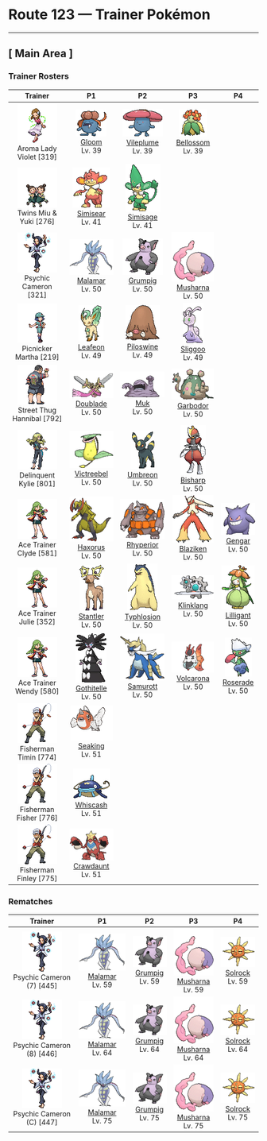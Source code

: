 # Route 123 — Trainer Pokémon

---

## [ Main Area ]

### Trainer Rosters

| Trainer | P1 | P2 | P3 | P4 |
|:-------:|:--:|:--:|:--:|:--:|
| ![Aroma Lady Violet](../../assets/trainers/aroma_lady.png "Aroma Lady Violet")<br>Aroma Lady Violet [319] | <div class="sprite-cell">![Gloom](../../assets/sprites/gloom/front.gif "Gloom: From its mouth Gloom drips honey that smells absolutely horrible. Apparently, it loves the horrid stench. It sniffs the noxious fumes and then drools even more of its honey.")<br>[Gloom](../../pokemon/gloom.md)<br>Lv. 39</div> | <div class="sprite-cell">![Vileplume](../../assets/sprites/vileplume/front.gif "Vileplume: Vileplume has the world’s largest petals. They are used to attract prey that are then doused with toxic spores. Once the prey are immobilized, this Pokémon catches and devours them.")<br>[Vileplume](../../pokemon/vileplume.md)<br>Lv. 39</div> | <div class="sprite-cell">![Bellossom](../../assets/sprites/bellossom/front.gif "Bellossom: A Bellossom grows flowers more beautifully if it has evolved from a smelly Gloom—the more stinky the better. At night, this Pokémon closes its petals and goes to sleep.")<br>[Bellossom](../../pokemon/bellossom.md)<br>Lv. 39</div> |
| ![Twins Miu & Yuki](../../assets/trainers/twins.png "Twins Miu & Yuki")<br>Twins Miu & Yuki [276] | <div class="sprite-cell">![Simisear](../../assets/sprites/simisear/front.gif "Simisear: When it gets excited, embers rise from its head and tail and it gets hot. For some reason, it loves sweets.")<br>[Simisear](../../pokemon/simisear.md)<br>Lv. 41</div> | <div class="sprite-cell">![Simisage](../../assets/sprites/simisage/front.gif "Simisage: Ill tempered, it fights by swinging its barbed tail around wildly. The leaf growing on its head is very bitter.")<br>[Simisage](../../pokemon/simisage.md)<br>Lv. 41</div> |
| ![Psychic Cameron](../../assets/trainers/psychic.png "Psychic Cameron")<br>Psychic Cameron [321] | <div class="sprite-cell">![Malamar](../../assets/sprites/malamar/front.gif "Malamar: It lures its prey close with hypnotic motions, then wraps its tentacles around it before finishing it off with digestive fluids.")<br>[Malamar](../../pokemon/malamar.md)<br>Lv. 50</div> | <div class="sprite-cell">![Grumpig](../../assets/sprites/grumpig/front.gif "Grumpig: Grumpig uses the black pearls on its body to wield its fantastic powers. When it is doing so, it dances bizarrely. This Pokémon’s black pearls are valuable as works of art.")<br>[Grumpig](../../pokemon/grumpig.md)<br>Lv. 50</div> | <div class="sprite-cell">![Musharna](../../assets/sprites/musharna/front.gif "Musharna: The dream mist coming from its forehead changes into many different colors depending on the dream that was eaten.")<br>[Musharna](../../pokemon/musharna.md)<br>Lv. 50</div> |
| ![Picnicker Martha](../../assets/trainers/picnicker.png "Picnicker Martha")<br>Picnicker Martha [219] | <div class="sprite-cell">![Leafeon](../../assets/sprites/leafeon/front.gif "Leafeon: Just like a plant, it uses photosynthesis. As a result, it is always enveloped in clear air.")<br>[Leafeon](../../pokemon/leafeon.md)<br>Lv. 49</div> | <div class="sprite-cell">![Piloswine](../../assets/sprites/piloswine/front.gif "Piloswine: Piloswine is covered by a thick coat of long hair that enables it to endure the freezing cold. This Pokémon uses its tusks to dig up food that has been buried under ice.")<br>[Piloswine](../../pokemon/piloswine.md)<br>Lv. 49</div> | <div class="sprite-cell">![Sliggoo](../../assets/sprites/sliggoo/front.gif "Sliggoo: Its four horns are a high-performance radar system. It uses them to sense sounds and smells, rather than using ears or a nose.")<br>[Sliggoo](../../pokemon/sliggoo.md)<br>Lv. 49</div> |
| ![Street Thug Hannibal](../../assets/trainers/street_thug.png "Street Thug Hannibal")<br>Street Thug Hannibal [792] | <div class="sprite-cell">![Doublade](../../assets/sprites/doublade/front.gif "Doublade: The complex attack patterns of its two swords are unstoppable, even for an opponent greatly accomplished at swordplay.")<br>[Doublade](../../pokemon/doublade.md)<br>Lv. 50</div> | <div class="sprite-cell">![Muk](../../assets/sprites/muk/front.gif "Muk: This Pokémon’s favorite food is anything that is repugnantly filthy. In dirty towns where people think nothing of throwing away litter on the streets, Muk are certain to gather.")<br>[Muk](../../pokemon/muk.md)<br>Lv. 50</div> | <div class="sprite-cell">![Garbodor](../../assets/sprites/garbodor/front.gif "Garbodor: Consuming garbage makes new kinds of poison gases and liquids inside their bodies.")<br>[Garbodor](../../pokemon/garbodor.md)<br>Lv. 50</div> |
| ![Delinquent Kylie](../../assets/trainers/delinquent.png "Delinquent Kylie")<br>Delinquent Kylie [801] | <div class="sprite-cell">![Victreebel](../../assets/sprites/victreebel/front.gif "Victreebel: Victreebel has a long vine that extends from its head. This vine is waved and flicked about as if it were an animal to attract prey. When an unsuspecting prey draws near, this Pokémon swallows it whole.")<br>[Victreebel](../../pokemon/victreebel.md)<br>Lv. 50</div> | <div class="sprite-cell">![Umbreon](../../assets/sprites/umbreon/front.gif "Umbreon: Umbreon evolved as a result of exposure to the moon’s waves. It hides silently in darkness and waits for its foes to make a move. The rings on its body glow when it leaps to attack.")<br>[Umbreon](../../pokemon/umbreon.md)<br>Lv. 50</div> | <div class="sprite-cell">![Bisharp](../../assets/sprites/bisharp/front.gif "Bisharp: Bisharp pursues prey in the company of a large group of Pawniard. Then Bisharp finishes off the prey.")<br>[Bisharp](../../pokemon/bisharp.md)<br>Lv. 50</div> |
| ![Ace Trainer Clyde](../../assets/trainers/ace_trainer.png "Ace Trainer Clyde")<br>Ace Trainer Clyde [581] | <div class="sprite-cell">![Haxorus](../../assets/sprites/haxorus/front.gif "Haxorus: Their sturdy tusks will stay sharp even if used to cut steel beams. These Pokémon are covered in hard armor.")<br>[Haxorus](../../pokemon/haxorus.md)<br>Lv. 50</div> | <div class="sprite-cell">![Rhyperior](../../assets/sprites/rhyperior/front.gif "Rhyperior: It puts rocks in holes in its palms and uses its muscles to shoot them. Geodude are shot at rare times.")<br>[Rhyperior](../../pokemon/rhyperior.md)<br>Lv. 50</div> | <div class="sprite-cell">![Blaziken](../../assets/sprites/blaziken/front.gif "Blaziken: Blaziken has incredibly strong legs—it can easily clear a 30-story building in one leap. This Pokémon’s blazing punches leave its foes scorched and blackened.")<br>[Blaziken](../../pokemon/blaziken.md)<br>Lv. 50</div> | <div class="sprite-cell">![Gengar](../../assets/sprites/gengar/front.gif "Gengar: Sometimes, on a dark night, your shadow thrown by a streetlight will suddenly and startlingly overtake you. It is actually a Gengar running past you, pretending to be your shadow.")<br>[Gengar](../../pokemon/gengar.md)<br>Lv. 50</div> |
| ![Ace Trainer Julie](../../assets/trainers/ace_trainer.png "Ace Trainer Julie")<br>Ace Trainer Julie [352] | <div class="sprite-cell">![Stantler](../../assets/sprites/stantler/front.gif "Stantler: Stantler’s magnificent antlers were traded at high prices as works of art. As a result, this Pokémon was hunted close to extinction by those who were after the priceless antlers.")<br>[Stantler](../../pokemon/stantler.md)<br>Lv. 50</div> | <div class="sprite-cell">![Typhlosion](../../assets/sprites/typhlosion/front.gif "Typhlosion: Typhlosion obscures itself behind a shimmering heat haze that it creates using its intensely hot flames. This Pokémon creates blazing explosive blasts that burn everything to cinders.")<br>[Typhlosion](../../pokemon/typhlosion.md)<br>Lv. 50</div> | <div class="sprite-cell">![Klinklang](../../assets/sprites/klinklang/front.gif "Klinklang: Its red core functions as an energy tank. It fires the charged energy through its spikes into an area.")<br>[Klinklang](../../pokemon/klinklang.md)<br>Lv. 50</div> | <div class="sprite-cell">![Lilligant](../../assets/sprites/lilligant/front.gif "Lilligant: Even veteran Trainers face a challenge in getting its beautiful flower to bloom. This Pokémon is popular with celebrities.")<br>[Lilligant](../../pokemon/lilligant.md)<br>Lv. 50</div> |
| ![Ace Trainer Wendy](../../assets/trainers/ace_trainer.png "Ace Trainer Wendy")<br>Ace Trainer Wendy [580] | <div class="sprite-cell">![Gothitelle](../../assets/sprites/gothitelle/front.gif "Gothitelle: They can predict the future from the placement and movement of the stars. They can see Trainers’ life spans.")<br>[Gothitelle](../../pokemon/gothitelle.md)<br>Lv. 50</div> | <div class="sprite-cell">![Samurott](../../assets/sprites/samurott/front.gif "Samurott: One swing of the sword incorporated in its armor can fell an opponent. A simple glare from one of them quiets everybody.")<br>[Samurott](../../pokemon/samurott.md)<br>Lv. 50</div> | <div class="sprite-cell">![Volcarona](../../assets/sprites/volcarona/front.gif "Volcarona: When volcanic ash darkened the atmosphere, it is said that Volcarona’s fire provided a replacement for the sun.")<br>[Volcarona](../../pokemon/volcarona.md)<br>Lv. 50</div> | <div class="sprite-cell">![Roserade](../../assets/sprites/roserade/front.gif "Roserade: With the movements of a dancer, it strikes with whips that are densely lined with poison thorns.")<br>[Roserade](../../pokemon/roserade.md)<br>Lv. 50</div> |
| ![Fisherman Timin](../../assets/trainers/fisherman.png "Fisherman Timin")<br>Fisherman Timin [774] | <div class="sprite-cell">![Seaking](../../assets/sprites/seaking/front.gif "Seaking: Seaking is very protective of its eggs. The male and female will take turns patrolling around their nest and eggs. The guarding of eggs by these Pokémon goes on for over a month.")<br>[Seaking](../../pokemon/seaking.md)<br>Lv. 51</div> |
| ![Fisherman Fisher](../../assets/trainers/fisherman.png "Fisherman Fisher")<br>Fisherman Fisher [776] | <div class="sprite-cell">![Whiscash](../../assets/sprites/whiscash/front.gif "Whiscash: If Whiscash goes on a wild rampage, it sets off a quake-like tremor with a radius of over three miles. This Pokémon has the ability to predict real earthquakes.")<br>[Whiscash](../../pokemon/whiscash.md)<br>Lv. 51</div> |
| ![Fisherman Finley](../../assets/trainers/fisherman.png "Fisherman Finley")<br>Fisherman Finley [775] | <div class="sprite-cell">![Crawdaunt](../../assets/sprites/crawdaunt/front.gif "Crawdaunt: Crawdaunt molts (sheds) its shell regularly. Immediately after molting, its shell is soft and tender. Until the shell hardens, this Pokémon hides in its streambed burrow to avoid attack from its foes.")<br>[Crawdaunt](../../pokemon/crawdaunt.md)<br>Lv. 51</div> |

### Rematches

| Trainer | P1 | P2 | P3 | P4 |
|:-------:|:--:|:--:|:--:|:--:|
| ![Psychic Cameron (7)](../../assets/trainers/psychic.png "Psychic Cameron (7)")<br>Psychic Cameron (7) [445] | <div class="sprite-cell">![Malamar](../../assets/sprites/malamar/front.gif "Malamar: It lures its prey close with hypnotic motions, then wraps its tentacles around it before finishing it off with digestive fluids.")<br>[Malamar](../../pokemon/malamar.md)<br>Lv. 59</div> | <div class="sprite-cell">![Grumpig](../../assets/sprites/grumpig/front.gif "Grumpig: Grumpig uses the black pearls on its body to wield its fantastic powers. When it is doing so, it dances bizarrely. This Pokémon’s black pearls are valuable as works of art.")<br>[Grumpig](../../pokemon/grumpig.md)<br>Lv. 59</div> | <div class="sprite-cell">![Musharna](../../assets/sprites/musharna/front.gif "Musharna: The dream mist coming from its forehead changes into many different colors depending on the dream that was eaten.")<br>[Musharna](../../pokemon/musharna.md)<br>Lv. 59</div> | <div class="sprite-cell">![Solrock](../../assets/sprites/solrock/front.gif "Solrock: Sunlight is the source of Solrock’s power. It is said to possess the ability to read the emotions of others. This Pokémon gives off intense heat while rotating its body.")<br>[Solrock](../../pokemon/solrock.md)<br>Lv. 59</div> |
| ![Psychic Cameron (8)](../../assets/trainers/psychic.png "Psychic Cameron (8)")<br>Psychic Cameron (8) [446] | <div class="sprite-cell">![Malamar](../../assets/sprites/malamar/front.gif "Malamar: It lures its prey close with hypnotic motions, then wraps its tentacles around it before finishing it off with digestive fluids.")<br>[Malamar](../../pokemon/malamar.md)<br>Lv. 64</div> | <div class="sprite-cell">![Grumpig](../../assets/sprites/grumpig/front.gif "Grumpig: Grumpig uses the black pearls on its body to wield its fantastic powers. When it is doing so, it dances bizarrely. This Pokémon’s black pearls are valuable as works of art.")<br>[Grumpig](../../pokemon/grumpig.md)<br>Lv. 64</div> | <div class="sprite-cell">![Musharna](../../assets/sprites/musharna/front.gif "Musharna: The dream mist coming from its forehead changes into many different colors depending on the dream that was eaten.")<br>[Musharna](../../pokemon/musharna.md)<br>Lv. 64</div> | <div class="sprite-cell">![Solrock](../../assets/sprites/solrock/front.gif "Solrock: Sunlight is the source of Solrock’s power. It is said to possess the ability to read the emotions of others. This Pokémon gives off intense heat while rotating its body.")<br>[Solrock](../../pokemon/solrock.md)<br>Lv. 64</div> |
| ![Psychic Cameron (C)](../../assets/trainers/psychic.png "Psychic Cameron (C)")<br>Psychic Cameron (C) [447] | <div class="sprite-cell">![Malamar](../../assets/sprites/malamar/front.gif "Malamar: It lures its prey close with hypnotic motions, then wraps its tentacles around it before finishing it off with digestive fluids.")<br>[Malamar](../../pokemon/malamar.md)<br>Lv. 75</div> | <div class="sprite-cell">![Grumpig](../../assets/sprites/grumpig/front.gif "Grumpig: Grumpig uses the black pearls on its body to wield its fantastic powers. When it is doing so, it dances bizarrely. This Pokémon’s black pearls are valuable as works of art.")<br>[Grumpig](../../pokemon/grumpig.md)<br>Lv. 75</div> | <div class="sprite-cell">![Musharna](../../assets/sprites/musharna/front.gif "Musharna: The dream mist coming from its forehead changes into many different colors depending on the dream that was eaten.")<br>[Musharna](../../pokemon/musharna.md)<br>Lv. 75</div> | <div class="sprite-cell">![Solrock](../../assets/sprites/solrock/front.gif "Solrock: Sunlight is the source of Solrock’s power. It is said to possess the ability to read the emotions of others. This Pokémon gives off intense heat while rotating its body.")<br>[Solrock](../../pokemon/solrock.md)<br>Lv. 75</div> |

